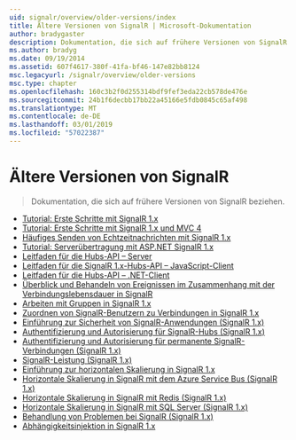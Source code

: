 ```yaml
---
uid: signalr/overview/older-versions/index
title: Ältere Versionen von SignalR | Microsoft-Dokumentation
author: bradygaster
description: Dokumentation, die sich auf frühere Versionen von SignalR beziehen.
ms.author: bradyg
ms.date: 09/19/2014
ms.assetid: 607f4617-380f-41fa-bf46-147e82bb8124
msc.legacyurl: /signalr/overview/older-versions
msc.type: chapter
ms.openlocfilehash: 160c3b2f0d255314bdf9fef3eda22cb578de476e
ms.sourcegitcommit: 24b1f6decbb17bb22a45166e5fdb0845c65af498
ms.translationtype: MT
ms.contentlocale: de-DE
ms.lasthandoff: 03/01/2019
ms.locfileid: "57022387"
---
```

<a name="signalr-older-versions"></a>Ältere Versionen von SignalR
====================
> Dokumentation, die sich auf frühere Versionen von SignalR beziehen.


- [Tutorial: Erste Schritte mit SignalR 1.x](tutorial-getting-started-with-signalr.md)
- [Tutorial: Erste Schritte mit SignalR 1.x und MVC 4](tutorial-getting-started-with-signalr-and-mvc-4.md)
- [Häufiges Senden von Echtzeitnachrichten mit SignalR 1.x](tutorial-high-frequency-realtime-with-signalr.md)
- [Tutorial: Serverübertragung mit ASP.NET SignalR 1.x](tutorial-server-broadcast-with-aspnet-signalr.md)
- [Leitfaden für die Hubs-API – Server](signalr-1x-hubs-api-guide-server.md)
- [Leitfaden für die SignalR 1.x-Hubs-API – JavaScript-Client](signalr-1x-hubs-api-guide-javascript-client.md)
- [Leitfaden für die Hubs-API – .NET-Client](signalr-1x-hubs-api-guide-net-client.md)
- [Überblick und Behandeln von Ereignissen im Zusammenhang mit der Verbindungslebensdauer in SignalR](handling-connection-lifetime-events.md)
- [Arbeiten mit Gruppen in SignalR 1.x](working-with-groups.md)
- [Zuordnen von SignalR-Benutzern zu Verbindungen in SignalR 1.x](mapping-users-to-connections.md)
- [Einführung zur Sicherheit von SignalR-Anwendungen (SignalR 1.x)](introduction-to-security.md)
- [Authentifizierung und Autorisierung für SignalR-Hubs (SignalR 1.x)](hub-authorization.md)
- [Authentifizierung und Autorisierung für permanente SignalR-Verbindungen (SignalR 1.x)](persistent-connection-authorization.md)
- [SignalR-Leistung (SignalR 1.x)](signalr-performance.md)
- [Einführung zur horizontalen Skalierung in SignalR 1.x](scaleout-in-signalr.md)
- [Horizontale Skalierung in SignalR mit dem Azure Service Bus (SignalR 1.x)](scaleout-with-windows-azure-service-bus.md)
- [Horizontale Skalierung in SignalR mit Redis (SignalR 1.x)](scaleout-with-redis.md)
- [Horizontale Skalierung in SignalR mit SQL Server (SignalR 1.x)](scaleout-with-sql-server.md)
- [Behandlung von Problemen bei SignalR (SignalR 1.x)](troubleshooting.md)
- [Abhängigkeitsinjektion in SignalR 1.x](dependency-injection.md)
